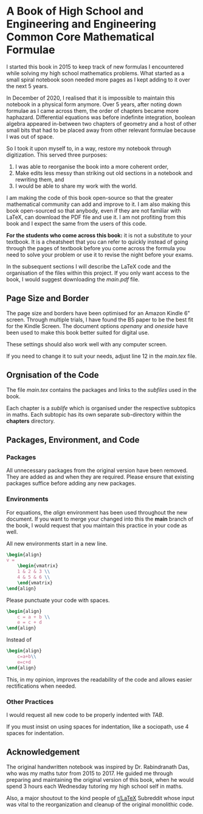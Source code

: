 # A Book of High School and Engineering and Engineering Common Core Mathematical Formulae
I started this book in 2015 to keep track of new formulas I encountered while solving my high school mathematics problems. What started as a small spiral notebook soon needed more pages as I kept adding to it over the next 5 years.

In December of 2020, I realised that it is impossible to maintain this notebook in a physical form anymore. Over 5 years, after noting down formulae as I came across them, the order of chapters became more haphazard. Differential equations was before indefinite integration, boolean algebra appeared in-between two chapters of geometry and a host of other small bits that had to be placed away from other relevant formulae because I was out of space.

So I took it upon myself to, in a way, restore my notebook through digitization. This served three purposes:
1. I was able to reorganise the book into a more coherent order,
2. Make edits less messy than striking out old sections in a notebook and rewriting them, and
3. I would be able to share my work with the world.

I am making the code of this book open-source so that the greater mathematical community can add and improve to it. I am also making this book open-sourced so that anybody, even if they are not familiar with LaTeX, can download the PDF file and use it. I am not profiting from this book and I expect the same from the users of this code.

**For the students who come across this book:** it is not a substitute to your textbook. It is a cheatsheet that you can refer to quickly instead of going through the pages of textbook before you come across the formula you need to solve your problem or use it to revise the night before your exams.

In the subsequent sections I will describe the LaTeX code and the organisation of the files within this project. If you only want access to the book, I would suggest downloading the *main.pdf* file.

## Page Size and Border
The page size and borders have been optimised for an Amazon Kindle 6" screen. Through multiple trials, I have found the B5 paper to be the best fit for the Kindle Screen. The document options *openany* and *oneside* have been used to make this book better suited for digital use.

These settings should also work well with any computer screen.

If you need to change it to suit your needs, adjust line 12 in the *main.tex* file.

## Orgnisation of the Code
The file *main.tex* contains the packages and links to the *subfiles* used in the book. 

Each chapter is a *sublife* which is organised under the respective subtopics in maths. Each subtopic has its own separate sub-directory within the **chapters** directory.

## Packages, Environment, and Code
### Packages
All unnecessary packages from the original version have been removed. They are added as and when they are required. Please ensure that existing packages suffice before adding any new packages.

### Environments
For equations, the *align* environment has been used throughout the new document. If you want to merge your changed into this the **main** branch of the book, I would request that you maintain this practice in your code as well.

All new environments start in a new line.
```latex
\begin{align}
v =
    \begin{vmatrix}
    1 & 2 & 3 \\
    4 & 5 & 6 \\
    \end{vmatrix}
\end{align}
```

Please punctuate your code with spaces.
```latex
\begin{align}
    c = a + b \\
    e = c + d
\end{align}
```
Instead of
```latex
\begin{align}
    c=a+b\\
    e=c+d
\end{align}
```
This, in my opinion, improves the readability of the code and allows easier rectifications when needed.

### Other Practices
I would request all new code to be properly indented with *TAB*.

If you must insist on using spaces for indentation, like a sociopath, use 4 spaces for indentation.

## Acknowledgement
The original handwritten notebook was inspired by Dr. Rabindranath Das, who was my maths tutor from 2015 to 2017. He guided me through preparing and maintaining the original version of this book, when he would spend 3 hours each Wednesday tutoring my high school self in maths.

Also, a major shoutout to the kind people of [r/LaTeX](https://www.reddit.com/r/LaTeX/) Subreddit whose input was vital to the reorganization and cleanup of the original monolithic code.
